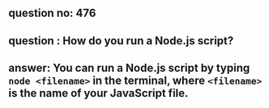 
      
## question no: 476

## question : How do you run a Node.js script?

## answer: You can run a Node.js script by typing `node <filename>` in the terminal, where `<filename>` is the name of your JavaScript file.
      